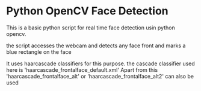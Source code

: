 Python OpenCV Face Detection 
============================

This is a basic python script for real time face detection usin python opencv.

the script accesses the webcam and detects any face front and marks a blue rectangle on the face

It uses haarcascade classifiers for this purpose. the cascade classifier used here is 'haarcascade_frontalface_default.xml'
Apart from this 'haarcascade_frontalface_alt' or 'haarcascade_frontalface_alt2' can also be used 

